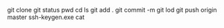 git clone
git status
pwd
cd
ls
git add .
git commit -m
git lod
git push origin master
ssh-keygen.exe
cat
